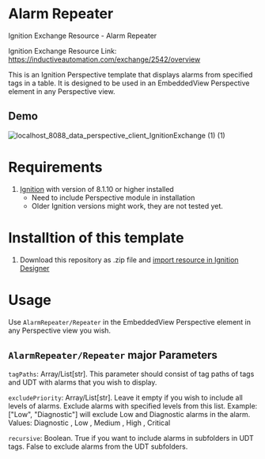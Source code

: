 # Alarm Repeater
Ignition Exchange Resource - Alarm Repeater

Ignition Exchange Resource Link: https://inductiveautomation.com/exchange/2542/overview

This is an Ignition Perspective template that displays alarms from specified tags in a table. It is designed to be used in an EmbeddedView Perspective element in any Perspective view.

## Demo
![localhost_8088_data_perspective_client_IgnitionExchange (1) (1)](https://github.com/wendajrrc/alarm-status-repeater/assets/118560778/fe587889-614e-457c-9fcf-6d21817fa2b5)

# Requirements
1. [Ignition](https://inductiveautomation.com/downloads/) with version of 8.1.10 or higher installed
   * Need to include Perspective module in installation
   * Older Ignition versions might work, they are not tested yet.

# Installtion of this template
1. Download this repository as .zip file and [import resource in Ignition Designer](https://docs.inductiveautomation.com/display/DOC81/Project+Export+and+Import#:~:text=In%20Designer%2C%20select%20File%20%3E%20Import,default%2C%20all%20resources%20are%20selected.)

# Usage
Use `AlarmRepeater/Repeater` in the EmbeddedView Perspective element in any Perspective view you wish.

## `AlarmRepeater/Repeater` major Parameters
`tagPaths`: Array/List[str]. This parameter should consist of tag paths of tags and UDT with alarms that you wish to display.

`excludePriority`: Array/List[str]. Leave it empty if you wish to include all levels of alarms. Exclude alarms with specified levels from this list. Example: ["Low", "Diagnostic"] will exclude Low and Diagnostic alarms in the alarm. Values: Diagnostic
, Low
, Medium
, High
, Critical

`recursive`: Boolean. True if you want to include alarms in subfolders in UDT tags. False to exclude alarms from the UDT subfolders.


